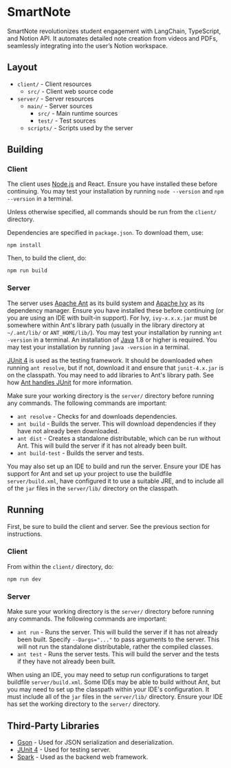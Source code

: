 # SmartNote
SmartNote revolutionizes student engagement with LangChain, TypeScript, and Notion API. It automates detailed note creation from videos and PDFs, seamlessly integrating into the user’s Notion workspace.

## Layout

* `client/` - Client resources
  * `src/` - Client web source code
* `server/` - Server resources
  * `main/` - Server sources
    * `src/` - Main runtime sources
    * `test/` - Test sources
  * `scripts/` - Scripts used by the server

## Building

### Client

The client uses [Node.js](https://nodejs.org/en/) and React. Ensure you have installed these before continuing. You may test your installation by running `node --version` and `npm --version` in a terminal.

Unless otherwise specified, all commands should be run from the `client/` directory.

Dependencies are specified in `package.json`. To download them, use:

`npm install`

Then, to build the client, do:

`npm run build`

### Server

The server uses [Apache Ant](https://ant.apache.org/index.html) as its build system and [Apache Ivy](https://ant.apache.org/ivy/) as its dependency manager. Ensure you have installed these before continuing (or you are using an IDE with built-in support). For Ivy, `ivy-x.x.x.jar` must be somewhere within Ant's library path (usually in the library directory at `~/.ant/lib/` or `ANT_HOME/lib/`). You may test your installation by running `ant -version` in a terminal. An installation of [Java](https://www.oracle.com/java/technologies/downloads/) 1.8 or higher is required. You may test your installation by running `java -version` in a terminal.

[JUnit 4](https://junit.org/junit4/) is used as the testing framework. It should be downloaded when running `ant resolve`, but if not, download it and ensure that `junit-4.x.jar` is on the classpath. You may need to add libraries to Ant's library path. See how [Ant handles JUnit](https://ant.apache.org/manual/Tasks/junit.html) for more information.

Make sure your working directory is the `server/` directory before running any commands. The following commands are important:

* `ant resolve` - Checks for and downloads dependencies.
* `ant build` - Builds the server. This will download dependencies if they have not already been downloaded.
* `ant dist` - Creates a standalone distributable, which can be run without Ant. This will build the server if it has not already been built.
* `ant build-test` - Builds the server and tests.

You may also set up an IDE to build and run the server. Ensure your IDE has support for Ant and set up your project to use the buildfile `server/build.xml`, have configured it to use a suitable JRE, and to include all of the `jar` files in the `server/lib/` directory on the classpath.

## Running

First, be sure to build the client and server. See the previous section for instructions.

### Client

From within the `client/` directory, do:

`npm run dev`

### Server

Make sure your working directory is the `server/` directory before running any commands. The following commands are important:

* `ant run` - Runs the server. This will build the server if it has not already been built. Specify `--Dargs="..."` to pass arguments to the server. This will not run the standalone distributable, rather the compiled classes.
* `ant test` - Runs the server tests. This will build the server and the tests if they have not already been built.

When using an IDE, you may need to setup run configurations to target buildfile `server/build.xml`. Some IDEs may be able to build without Ant, but you may need to set up the classpath within your IDE's configuration. It must include all of the `jar` files in the `server/lib/` directory. Ensure your IDE has set the working directory to the `server/` directory.

## Third-Party Libraries

* [Gson](https://github.com/google/gson) - Used for JSON serialization and deserialization.
* [JUnit 4](https://junit.org/junit4/) - Used for testing server.
* [Spark](https://sparkjava.com/) - Used as the backend web framework.
